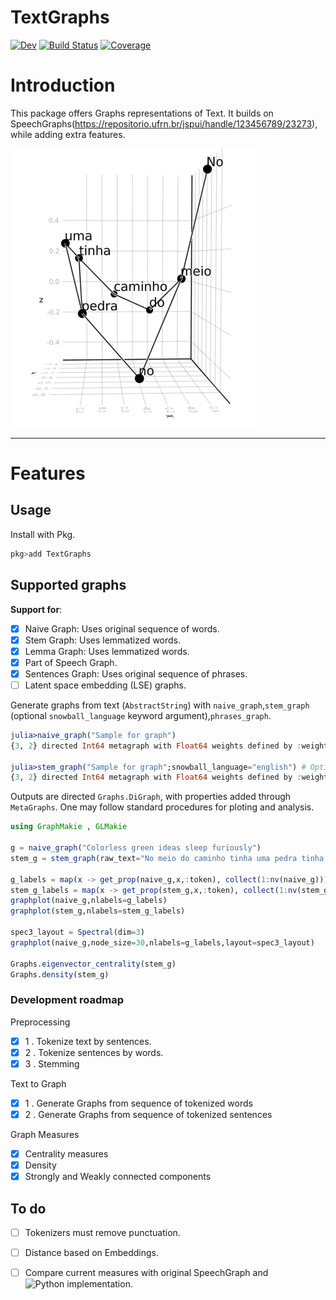 # TextGraphs
<!---
[![Stable](https://img.shields.io/badge/docs-stable-blue.svg)](https://fargolo.github.io/TextGraphs.jl/stable)
-->  
[![Dev](https://img.shields.io/badge/docs-dev-blue.svg)](https://fargolo.github.io/TextGraphs.jl/dev)
[![Build Status](https://github.com/fargolo/TextGraphs.jl/actions/workflows/CI.yml/badge.svg?branch=main)](https://github.com/fargolo/TextGraphs.jl/actions/workflows/CI.yml?query=branch%3Amain)
[![Coverage](https://codecov.io/gh/fargolo/TextGraphs.jl/branch/main/graph/badge.svg)](https://codecov.io/gh/fargolo/TextGraphs.jl)


# Introduction
This package offers Graphs representations of Text. It builds on SpeechGraphs(https://repositorio.ufrn.br/jspui/handle/123456789/23273), while adding extra features.  

![No meio do caminho tinha uma pedra. Tinha uma pedra no meio do caminho.](dev/drummond.png)

---  

# Features  

## Usage  

Install with Pkg.  
```julia
pkg>add TextGraphs
```

## Supported graphs

**Support for**:  
- [X] Naive Graph: Uses original sequence of words.  
- [X] Stem Graph: Uses lemmatized words.  
- [X] Lemma Graph: Uses lemmatized words.  
- [X] Part of Speech Graph.  
- [X] Sentences Graph: Uses original sequence of phrases.  
- [ ] Latent space embedding (LSE) graphs. 

Generate graphs from text (`AbstractString`) with `naive_graph`,`stem_graph` (optional `snowball_language` keyword argument),`phrases_graph`.   

```julia
julia>naive_graph("Sample for graph")
{3, 2} directed Int64 metagraph with Float64 weights defined by :weight (default weight 1.0)

julia>stem_graph("Sample for graph";snowball_language="english") # Optional keyword argument
{3, 2} directed Int64 metagraph with Float64 weights defined by :weight (default weight 1.0)
```
Outputs are directed `Graphs.DiGraph`, with properties added through `MetaGraphs`. One may follow standard procedures for ploting and analysis.  

```julia
using GraphMakie , GLMakie

g = naive_graph("Colorless green ideas sleep furiously")
stem_g = stem_graph(raw_text="No meio do caminho tinha uma pedra tinha uma pedra no meio do caminho")

g_labels = map(x -> get_prop(naive_g,x,:token), collect(1:nv(naive_g)))
stem_g_labels = map(x -> get_prop(stem_g,x,:token), collect(1:nv(stem_g)))
graphplot(naive_g,nlabels=g_labels)
graphplot(stem_g,nlabels=stem_g_labels)

spec3_layout = Spectral(dim=3)
graphplot(naive_g,node_size=30,nlabels=g_labels,layout=spec3_layout)

Graphs.eigenvector_centrality(stem_g)
Graphs.density(stem_g)
```

### Development roadmap 

Preprocessing  
- [X] 1 . Tokenize text by sentences.  
- [X] 2 . Tokenize sentences by words.  
- [X] 3 . Stemming  

Text to Graph  
- [X] 1 . Generate Graphs from sequence of tokenized words  
- [X] 2 . Generate Graphs from sequence of tokenized sentences  

Graph Measures  
- [X] Centrality measures  
- [X] Density  
- [X] Strongly and Weakly connected components  

## To do

- [ ] Tokenizers must remove punctuation.  
- [ ] Distance based on Embeddings.  
- [ ] Compare current measures with original SpeechGraph and ![Python implementation](https://github.com/facuzeta/speechgraph/).  


